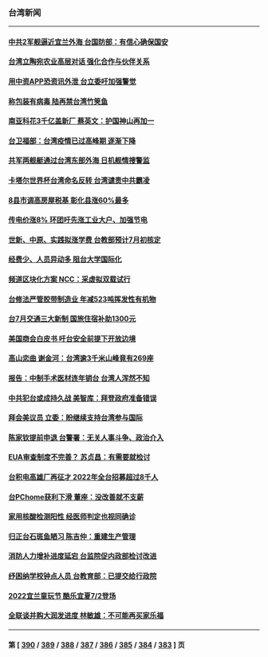 ### 台湾新闻
---
#### [中共2军舰逼近宜兰外海 台国防部：有信心确保国安](../../pages/ncid1349361/n13765822.md) 
#### [台湾立陶宛农业高层对话 强化合作与伙伴关系](../../pages/ncid1349361/n13765844.md) 
#### [用中资APP恐资讯外泄 台立委吁加强警觉](../../pages/ncid1349361/n13765839.md) 
#### [称包装有病毒 陆再禁台湾竹䇲鱼](../../pages/ncid1349361/n13765800.md) 
#### [南亚科花3千亿盖新厂 蔡英文：护国神山再加一](../../pages/ncid1349361/n13765754.md) 
#### [台卫福部：台湾疫情已过高峰期 逐渐下降](../../pages/ncid1349361/n13765605.md) 
#### [共军两舰艇通过台湾东部外海 日机舰情搜警监](../../pages/ncid1349361/n13765645.md) 
#### [卡塔尔世界杯台湾命名反转 台湾谴责中共霸凌](../../pages/ncid1349361/n13765273.md) 
#### [8县市调高房屋税基 彰化县涨60%最多](../../pages/ncid1349361/n13765220.md) 
#### [传电价涨8% 环团吁先涨工业大户、加强节电](../../pages/ncid1349361/n13765221.md) 
#### [世新、中原、实践拟涨学费 台教部预计7月初核定](../../pages/ncid1349361/n13765224.md) 
#### [经费少、人员异动多 阻台大学国际化](../../pages/ncid1349361/n13765225.md) 
#### [频道区块化方案 NCC：采虚拟双载试行](../../pages/ncid1349361/n13765223.md) 
#### [台修法严管胶带制造业 年减523吨挥发性有机物](../../pages/ncid1349361/n13765214.md) 
#### [台7月交通三大新制 国旅住宿补助1300元](../../pages/ncid1349361/n13765215.md) 
#### [美国商会白皮书 吁台安全前提下开放边境](../../pages/ncid1349361/n13765177.md) 
#### [高山恋曲 谢金河：台湾逾3千米山峰竟有269座](../../pages/ncid1349361/n13765003.md) 
#### [报告：中制手术医材连年销台 台湾人浑然不知](../../pages/ncid1349361/n13765165.md) 
#### [中共犯台或成持久战 美智库：拜登政府准备错误](../../pages/ncid1349361/n13765163.md) 
#### [拜会美议员 立委：盼继续支持台湾参与国际](../../pages/ncid1349361/n13765169.md) 
#### [陈家钦提前申退 台警署：无关人事斗争、政治介入](../../pages/ncid1349361/n13765167.md) 
#### [EUA审查制度不完善？ 苏贞昌：有需要就检讨](../../pages/ncid1349361/n13765111.md) 
#### [台积电高雄厂再征才 2022年全台招募超过8千人](../../pages/ncid1349361/n13765143.md) 
#### [台PChome获利下滑 董座：没改善就不支薪](../../pages/ncid1349361/n13765145.md) 
#### [家用核酸检测阳性 经医师判定也视同确诊](../../pages/ncid1349361/n13765109.md) 
#### [归正台石斑鱼陋习 陈吉仲：重建生产管理](../../pages/ncid1349361/n13765149.md) 
#### [消防人力增补进度延宕 台监院促内政部检讨改进](../../pages/ncid1349361/n13765115.md) 
#### [纾困纳学校钟点人员 台教育部：已提交给行政院](../../pages/ncid1349361/n13765116.md) 
#### [2022宜兰童玩节 酷乐宜夏7/2登场](../../pages/ncid1349361/n13765067.md) 
#### [全联谈并购大润发进度 林敏雄：不可能再买家乐福](../../pages/ncid1349361/n13765092.md) 

---
#### 第 [ [390](./390.md) / [389](./389.md) / [388](./388.md) / [387](./387.md) / [386](./386.md) / [385](./385.md) / [384](./384.md) / [383](./383.md) ] 页
